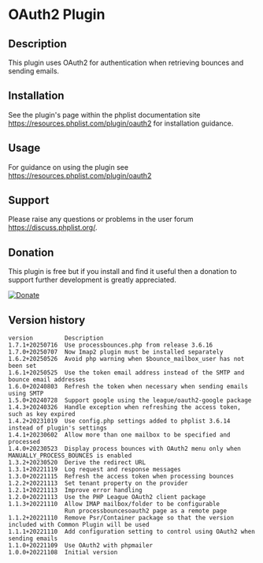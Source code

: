 # OAuth2 Plugin #

## Description ##

This plugin uses OAuth2 for authentication when retrieving bounces and sending emails.

## Installation ##

See the plugin's page within the phplist documentation site <https://resources.phplist.com/plugin/oauth2> for installation guidance.

## Usage ##

For guidance on using the plugin see <https://resources.phplist.com/plugin/oauth2>

## Support ##

Please raise any questions or problems in the user forum <https://discuss.phplist.org/>.

## Donation ##

This plugin is free but if you install and find it useful then a donation to support further development is greatly appreciated.

[![Donate](https://www.paypalobjects.com/en_US/i/btn/btn_donate_LG.gif)](https://www.paypal.com/cgi-bin/webscr?cmd=_s-xclick&hosted_button_id=W5GLX53WDM7T4)

## Version history ##

    version         Description
    1.7.1+20250716  Use processbounces.php from release 3.6.16
    1.7.0+20250707  Now Imap2 plugin must be installed separately
    1.6.2+20250526  Avoid php warning when $bounce_mailbox_user has not been set
    1.6.1+20250525  Use the token email address instead of the SMTP and bounce email addresses
    1.6.0+20240803  Refresh the token when necessary when sending emails using SMTP
    1.5.0+20240728  Support google using the league/oauth2-google package
    1.4.3+20240326  Handle exception when refreshing the access token, such as key expired
    1.4.2+20231019  Use config.php settings added to phplist 3.6.14 instead of plugin's settings
    1.4.1+20230602  Allow more than one mailbox to be specified and processed
    1.4.0+20230523  Display process bounces with OAuth2 menu only when MANUALLY_PROCESS_BOUNCES is enabled
    1.3.2+20230520  Derive the redirect URL
    1.3.1+20221119  Log request and response messages
    1.3.0+20221115  Refresh the access token when processing bounces
    1.2.2+20221113  Set tenant property on the provider
    1.2.1+20221113  Improve error handling
    1.2.0+20221113  Use the PHP League OAuth2 client package
    1.1.3+20221110  Allow IMAP mailbox/folder to be configurable
                    Run processbouncesoauth2 page as a remote page
    1.1.2+20221110  Remove Psr/Container package so that the version included with Common Plugin will be used
    1.1.1+20221110  Add configuration setting to control using OAuth2 when sending emails
    1.1.0+20221109  Use OAuth2 with phpmailer
    1.0.0+20221108  Initial version
